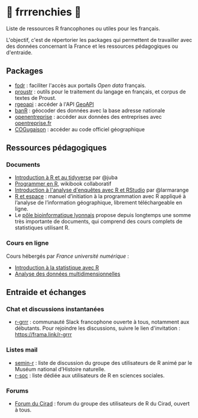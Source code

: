 # :rooster: frrrenchies :rooster:
Liste de ressources R francophones ou utiles pour les français.

L'objectif, c'est de répertorier les packages qui permettent de travailler avec des données concernant la France et les ressources pédagogiques ou d'entraide.

## Packages

* [fodr](https://github.com/Tutuchan/fodr) : faciliter l'accès aux portails *Open data* français. 
* [proustr](https://github.com/ColinFay/proustr) : outils pour le traitement du langage en français, et corpus de textes de Proust.
* [rgeoapi](https://github.com/ColinFay/rgeoapi) : accéder à l'API [GeoAPI](https://api.gouv.fr/explorer/geoapi/)
* [banR](https://github.com/joelgombin/banR) : géocoder des données avec la base adresse nationale
* [openentreprise](https://github.com/pachevalier/openentreprise) : accéder aux données des entreprises avec [opentreprise.fr](opentreprise.fr) 
* [COGugaison](https://github.com/antuki/COGugaison) : accéder au code officiel géographique

## Ressources pédagogiques

### Documents

* [Introduction à R et au tidyverse](https://juba.github.io/tidyverse/) par @juba
* [Programmer en R](https://fr.wikibooks.org/wiki/Programmer_en_R), wikibook collaboratif
* [Introduction à l'analyse d'enquêtes avec R et RStudio](http://larmarange.github.io/analyse-R/) par @larmarange
* [R et espace](https://framabook.org/r-et-espace/) : manuel d’initiation à la programmation avec R appliqué à l’analyse de l’information géographique, librement téléchargeable en ligne.
* Le [pôle bioinformatique lyonnais](http://pbil.univ-lyon1.fr/R/) propose depuis longtemps une somme très importante de documents, qui comprend des cours complets de statistiques utilisant R.

### Cours en ligne

Cours hébergés par *France université numérique* :

* [Introduction à la statistique avec R](https://www.fun-mooc.fr/courses/course-v1:UPSUD+42001+session08/about)
* [Analyse des données multidimensionnelles](https://www.fun-mooc.fr/courses/agrocampusouest/40001S03/session03/about)

## Entraide et échanges

### Chat et discussions instantanées

* [r-grrr](https://r-grrr.slack.com) : communauté Slack francophone ouverte à tous, notamment aux débutants. Pour rejoindre les discussions, suivre le lien d'invitation : https://frama.link/r-grrr

### Listes mail

* [semin-r](https://listes.mnhn.fr/wws/subscribe/semin-r) : liste de discussion du groupe des utilisateurs de R animé par le Muséum national d’Histoire naturelle.
* [r-soc](https://groupes.renater.fr/sympa/subscribe/r-soc) : liste dédiée aux utilisateurs de R en sciences sociales.

### Forums

* [Forum du Cirad](http://forums.cirad.fr/logiciel-R/) : forum du groupe des utilisateurs de R du Cirad, ouvert à tous.

